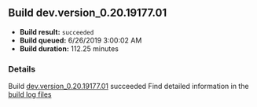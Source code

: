 ## Build dev.version_0.20.19177.01
- **Build result:** `succeeded`
- **Build queued:** 6/26/2019 3:00:02 AM
- **Build duration:** 112.25 minutes
### Details
Build [dev.version_0.20.19177.01](https://winappstudio.visualstudio.com/web/build.aspx?pcguid=a4ef43be-68ce-4195-a619-079b4d9834c2&builduri=vstfs%3a%2f%2f%2fBuild%2fBuild%2f28942) succeeded
Find detailed information in the [build log files](https://uwpctdiags.blob.core.windows.net/buildlogs/dev.version_0.20.19177.01_logs.zip)
